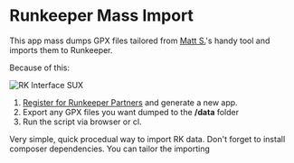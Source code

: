 # Runkeeper Mass Import

This app mass dumps GPX files tailored from [Matt S.](https://mattstuehler.com/lab/NikePlus/)'s handy tool and imports them to Runkeeper.

Because of this:

![RK Interface SUX](http://f.cl.ly/items/3c3c1s3B0j2V0f3J0o2E/Image%202014-05-09%20at%2011.17.01%20PM.png)

1. [Register for Runkeeper Partners](http://runkeeper.com/partner/) and generate a new app.
2. Export any GPX files you want dumped to the **/data** folder
3. Run the script via browser or cl.

Very simple, quick procedual way to import RK data. Don't forget to install composer dependencies. You can tailor the importing
